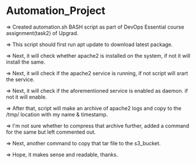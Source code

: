 # Automation_Project


=> Created automation.sh BASH script as part of DevOps Essential course assignment(task2) of Upgrad. 

=> This script should first run apt update to download latest package. 

=> Next, it will check whether apache2 is installed on the system, if not it will install the same. 

=> Next, it will check if the apache2 service is running, if not script will srart the service. 

=> Next, it will check if the aforementioned service is enabled as daemon. if not it will enable. 

=> After that, script will make an archive of apache2 logs and copy to the /tmp/ location with my name & timestamp. 

=> I'm not sure whether to compress that archive further, added a command for the same but left commented out. 

=> Next, another command to copy that tar file to the s3_bucket. 

=> Hope, it makes sense and readable, thanks. 
